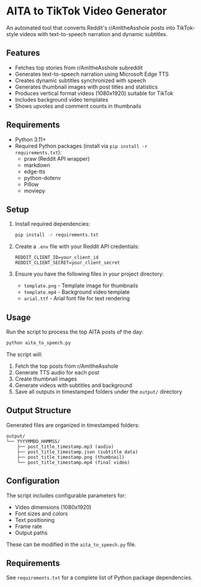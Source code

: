 # AITA to TikTok Video Generator

An automated tool that converts Reddit's r/AmItheAsshole posts into TikTok-style videos with text-to-speech narration and dynamic subtitles.

## Features

- Fetches top stories from r/AmItheAsshole subreddit
- Generates text-to-speech narration using Microsoft Edge TTS
- Creates dynamic subtitles synchronized with speech
- Generates thumbnail images with post titles and statistics
- Produces vertical format videos (1080x1920) suitable for TikTok
- Includes background video templates
- Shows upvotes and comment counts in thumbnails

## Requirements

- Python 3.11+
- Required Python packages (install via `pip install -r requirements.txt`):
  - praw (Reddit API wrapper)
  - markdown
  - edge-tts
  - python-dotenv
  - Pillow
  - moviepy

## Setup

1. Install required dependencies:
   ```bash
   pip install -r requirements.txt
   ```

2. Create a `.env` file with your Reddit API credentials:
   ```
   REDDIT_CLIENT_ID=your_client_id
   REDDIT_CLIENT_SECRET=your_client_secret
   ```

3. Ensure you have the following files in your project directory:
   - `template.png` - Template image for thumbnails
   - `template.mp4` - Background video template
   - `arial.ttf` - Arial font file for text rendering

## Usage

Run the script to process the top AITA posts of the day:

```bash
python aita_to_speech.py
```

The script will:
1. Fetch the top posts from r/AmItheAsshole
2. Generate TTS audio for each post
3. Create thumbnail images
4. Generate videos with subtitles and background
5. Save all outputs in timestamped folders under the `output/` directory

## Output Structure

Generated files are organized in timestamped folders:
```
output/
└── YYYYMMDD_HHMMSS/
    ├── post_title_timestamp.mp3 (audio)
    ├── post_title_timestamp.json (subtitle data)
    ├── post_title_timestamp.png (thumbnail)
    └── post_title_timestamp.mp4 (final video)
```

## Configuration

The script includes configurable parameters for:
- Video dimensions (1080x1920)
- Font sizes and colors
- Text positioning
- Frame rate
- Output paths

These can be modified in the `aita_to_speech.py` file.

## Requirements

See `requirements.txt` for a complete list of Python package dependencies.